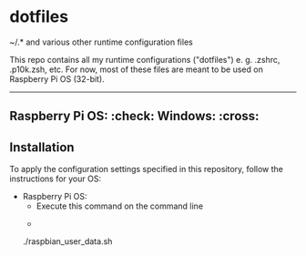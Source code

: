 # dotfiles
~/.* and various other runtime configuration files

This repo contains all my runtime configurations ("dotfiles") e. g. .zshrc, 
.p10k.zsh, etc. For now, most of these files are meant to be used on Raspberry Pi OS
(32-bit).

---
Raspberry Pi OS: :check:
Windows: :cross:
--

## Installation
To apply the configuration settings specified in this repository, follow the 
instructions for your OS:

- Raspberry Pi OS:
	- Execute this command on the command line
	- ```sh
	./raspbian_user_data.sh
	```
